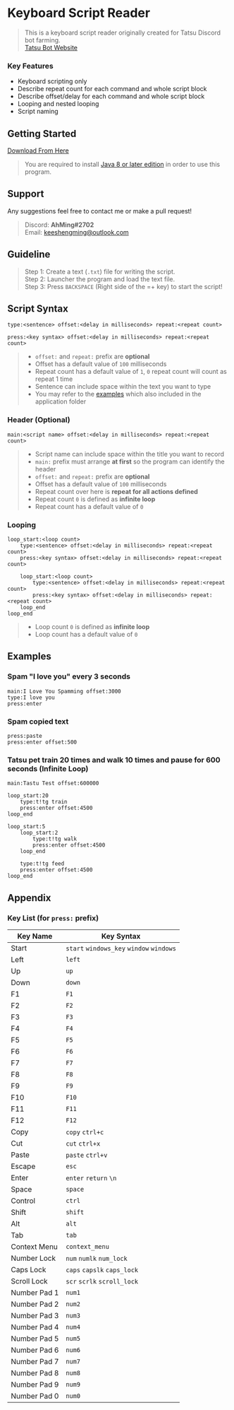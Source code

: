 # Keyboard Script Reader

> This is a keyboard script reader originally created for Tatsu Discord bot farming. <br>
> [Tatsu Bot Website](https://tatsu.gg/)

### Key Features

- Keyboard scripting only
- Describe repeat count for each command and whole script block
- Describe offset/delay for each command and whole script block
- Looping and nested looping
- Script naming

## Getting Started

[Download From Here](https://github.com/ahming2000/keyboard-scripting-reader/releases)

> You are required to install [Java 8 or later edition](https://java.com/) in order to use this program.

## Support
Any suggestions feel free to contact me or make a pull request!
> Discord: **AhMing#2702**<br>
> Email: [keeshengming@outlook.com](mailto:keeshengming@outlook.com)

## Guideline

> Step 1: Create a text (`.txt`) file for writing the script. <br> 
> Step 2: Launcher the program and load the text file. <br>
> Step 3: Press `BACKSPACE` (Right side of the =+ key) to start the script!

## Script Syntax

```
type:<sentence> offset:<delay in milliseconds> repeat:<repeat count>
```

```
press:<key syntax> offset:<delay in milliseconds> repeat:<repeat count>
```

> - `offset:` and `repeat:` prefix are **optional**
> - Offset has a default value of `100` milliseconds
> - Repeat count has a default value of `1`, `0` repeat count will count as repeat 1 time
> - Sentence can include space within the text you want to type
> - You may refer to the [examples](https://github.com/ahming2000/keyboard-scripting-reader#examples) which also included in the application folder 

### Header (Optional)

```
main:<script name> offset:<delay in milliseconds> repeat:<repeat count>
```

> - Script name can include space within the title you want to record
> - `main:` prefix must arrange **at first** so the program can identify the header
> - `offset:` and `repeat:` prefix are **optional**
> - Offset has a default value of `100` milliseconds
> - Repeat count over here is **repeat for all actions defined**
> - Repeat count `0` is defined as **infinite loop**
> - Repeat count has a default value of `0`

### Looping

```
loop_start:<loop count>
    type:<sentence> offset:<delay in milliseconds> repeat:<repeat count>
    press:<key syntax> offset:<delay in milliseconds> repeat:<repeat count>

    loop_start:<loop count>
        type:<sentence> offset:<delay in milliseconds> repeat:<repeat count>
        press:<key syntax> offset:<delay in milliseconds> repeat:<repeat count>
    loop_end
loop_end
```

> - Loop count `0` is defined as **infinite loop**
> - Loop count has a default value of `0`

## Examples

### Spam "I love you" every 3 seconds

```
main:I Love You Spamming offset:3000
type:I love you
press:enter
```

### Spam copied text

```
press:paste
press:enter offset:500
```

### Tatsu pet train 20 times and walk 10 times and pause for 600 seconds (Infinite Loop)

```
main:Tastu Test offset:600000

loop_start:20
    type:t!tg train
    press:enter offset:4500
loop_end

loop_start:5
    loop_start:2
        type:t!tg walk
        press:enter offset:4500
    loop_end
    
    type:t!tg feed
    press:enter offset:4500
loop_end
```

## Appendix

### Key List (for `press:` prefix)

| Key Name     | Key Syntax                               |
|--------------|------------------------------------------|
| Start        | `start` `windows_key` `window` `windows` |
| Left         | `left`                                   |
| Up           | `up`                                     |
| Down         | `down`                                   |
| F1           | `F1`                                     |
| F2           | `F2`                                     |
| F3           | `F3`                                     |
| F4           | `F4`                                     |
| F5           | `F5`                                     |
| F6           | `F6`                                     |
| F7           | `F7`                                     |
| F8           | `F8`                                     |
| F9           | `F9`                                     |
| F10          | `F10`                                    |
| F11          | `F11`                                    |
| F12          | `F12`                                    |
| Copy         | `copy` `ctrl+c`                          |
| Cut          | `cut` `ctrl+x`                           |
| Paste        | `paste` `ctrl+v`                         |
| Escape       | `esc`                                    |
| Enter        | `enter` `return` `\n`                    |
| Space        | `space`                                  |
| Control      | `ctrl`                                   |
| Shift        | `shift`                                  |
| Alt          | `alt`                                    |
| Tab          | `tab`                                    |
| Context Menu | `context_menu`                           |
| Number Lock  | `num` `numlk` `num_lock`                 |
| Caps Lock    | `caps` `capslk` `caps_lock`              |
| Scroll Lock  | `scr` `scrlk` `scroll_lock`              |
| Number Pad 1 | `num1`                                   |
| Number Pad 2 | `num2`                                   |
| Number Pad 3 | `num3`                                   |
| Number Pad 4 | `num4`                                   |
| Number Pad 5 | `num5`                                   |
| Number Pad 6 | `num6`                                   |
| Number Pad 7 | `num7`                                   |
| Number Pad 8 | `num8`                                   |
| Number Pad 9 | `num9`                                   |
| Number Pad 0 | `num0`                                   |
